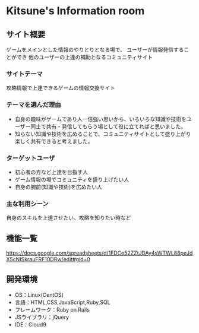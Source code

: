 # Kitsune's Information room

## サイト概要
ゲームをメインとした情報のやりとりとなる場で、
ユーザーが情報発信することができ
他のユーザーの上達の補助となるコミュニティサイト

### サイトテーマ
攻略情報で上達できるゲームの情報交換サイト

### テーマを選んだ理由
- 自身の趣味がゲームであり人一倍強い思いから、いろいろな知識や技術をユーザー同士で共有・発信してもらう場として役に立てればと思いました。
- 知らない知識や技術を広めることで、コミュニティサイトとして盛り上がり楽しく共有できると考えました。

### ターゲットユーザ
- 初心者の方など上達を目指す人
- ゲーム情報の場でコミュニティを盛り上げたい人
- 自身の腕前(知識や技術)を広めたい人

### 主な利用シーン
自身のスキルを上達させたい、攻略を知りたい時など

## 機能一覧
https://docs.google.com/spreadsheets/d/1FDCe52ZZtJDAy4sWTWL88peJdX5cNISkrauFRF10DRw/edit#gid=0

## 開発環境
- OS：Linux(CentOS)
- 言語：HTML,CSS,JavaScript,Ruby,SQL
- フレームワーク：Ruby on Rails
- JSライブラリ：jQuery
- IDE：Cloud9